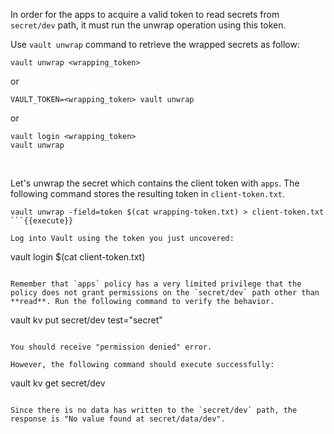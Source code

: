 In order for the apps to acquire a valid token to read secrets from `secret/dev` path, it must run the unwrap operation using this token.

Use `vault unwrap` command to retrieve the wrapped secrets as follow:

```
vault unwrap <wrapping_token>
```
or
```
VAULT_TOKEN=<wrapping_token> vault unwrap
```
or
```
vault login <wrapping_token>
vault unwrap
```

<br>

Let's unwrap the secret which contains the client token with `apps`. The following command stores the resulting token in `client-token.txt`.

```
vault unwrap -field=token $(cat wrapping-token.txt) > client-token.txt
```{{execute}}

Log into Vault using the token you just uncovered:

```
vault login $(cat client-token.txt)
```{{execute}}

Remember that `apps` policy has a very limited privilege that the policy does not grant permissions on the `secret/dev` path other than **read**. Run the following command to verify the behavior.

```
vault kv put secret/dev test="secret"
```{{execute}}

You should receive "permission denied" error.

However, the following command should execute successfully:

```
vault kv get secret/dev
```{{execute}}

Since there is no data has written to the `secret/dev` path, the response is "No value found at secret/data/dev".
